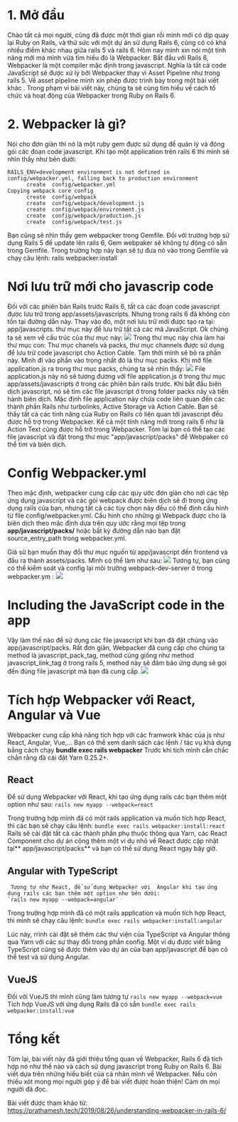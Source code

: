 # 1. Mở đầu
Chào tất cả mọi người, cũng đã được một thời gian rồi mình mới có dịp quay lại Ruby on Rails, và thử sức với một dự án sử dụng Rails 6, cũng có có khá nhiều điểm khác nhau giữa rails 5 và rails 6. Hôm nay mình xin nói một tính năng mới mà mình vừa tìm hiểu đó là Webpacker.
Bắt đầu với Rails 6, Webpacker là một compiler mặc định trong javascript. Nghĩa là tất cả code JavaScript sẽ được xử lý bởi Webpacker thay vì Asset Pipeline như trong rails 5. Về asset pipeline mình xin phép được trình bày trong một bài viết khác . Trong phạm vi bài viết này, chúng ta sẽ cùng tìm hiểu về cách tổ chức và hoạt động của Webpacker trong Ruby on Rails 6.

# 2. Webpacker là gì?
Nói cho đơn giản thì nó là một ruby gem được sử dụng để quản lý và đóng gói các đoạn code javascript. Khi tạo một application trên rails 6 thì mình sẽ nhìn thấy như bên dưới:
```
RAILS_ENV=development environment is not defined in config/webpacker.yml, falling back to production environment
      create  config/webpacker.yml
Copying webpack core config
      create  config/webpack
      create  config/webpack/development.js
      create  config/webpack/environment.js
      create  config/webpack/production.js
      create  config/webpack/test.js
```
Bạn cũng sẽ nhìn thấy gem webpacker trong Gemfile. Đối với trường hợp sử dụng Rails 5 để update lên rails 6, Gem webpaker sẽ không tự động có sẵn trong Gemfile. Trong trường hợp này bạn sẽ tự đưa nó vào trong Gemfile và chạy câu lệnh: rails webpacker:install

# Nơi lưu trữ mới cho javascrip code
Đối với các phiên bản Rails trước Rails 6, tất cả các đoạn code javascript được lưu trữ trong app/assets/javascripts. Nhưng trong rails 6 đã không còn tồn tại đường dẫn này. Thay vào đó, một nơi lưu trữ mới được tạo ra tại: app/javascripts. thư mục này để lưu trữ tất cả các mã JavaScript. Ok chúng ta sẽ xem về cấu trúc của thư mục này: 
![](https://images.viblo.asia/f8103cf6-4ede-4391-a1a3-bc9b305b4131.png)
Trong thư mục này chia làm hai thư mục con: Thư mục chanels và packs, thư mục channels được sử dụng để lưu trữ code javascript cho Action Cable. Tạm thời mình sẽ bỏ ra phần này. Mình đi vào phần vào trọng nhất đó là thư mục packs. Khi mở file application.js ra trong thư mục packs, chúng ta sẽ nhìn thấy:
![](https://images.viblo.asia/8da6bfec-fae3-4f53-8f82-d5a919c70166.png)
File application.js này nó sẽ tương đương với file application.js ở trong thư mục app/assets/javascripts ở trong các phiên bản rails trước. Khi bắt đầu biên dịch javascript, nó sẽ tìm các file javascript ở trong folder packs này và tiến hành biên dịch. Mặc định file application này chứa code liên quan đến các thành phần Rails như turbolinks, Active Storage và Action Cable. Bạn sẽ thấy tất cả các tính năng của Ruby on Rails có liên quan tới javascript đều được hỗ trợ trong Webpacker. Kể cả một tính năng mới trong rails 6 như là Action Text cũng được hỗ trỡ trong Webpacker. Tóm lại bạn có thể tạo các file javascript và đặt trong thư mục "app/javascript/packs" để Webpaker có thể tìm và biên dịch.

#   Config Webpacker.yml
  Theo mặc định, webpacker cung cấp các quy ước đơn giản cho nơi các tệp ứng dụng javascript và các gói webpack được biên dịch sẽ đi trong ứng dụng rails của bạn, nhưng tất cả các tùy chọn này đều có thể định cấu hình từ file config/webpacker.yml.
   Cấu hình cho những gì Webpack được cho là biên dịch theo mặc định dựa trên quy ước rằng mọi tệp trong **app/javascript/packs/**  hoặc bất kỳ đường dẫn nào bạn đặt source_entry_path trong webpacker.yml.
   
   Giả sử bạn muốn thay đổi thư mục nguồn từ app/javascript đến frontend và đầu ra thành assets/packs. Mình có thể làm như sau:
    ![](https://images.viblo.asia/95105864-d0ad-4a85-90b7-d37ddb17d731.png)
  Tương tự, bạn cũng có thể kiểm soát và config lại môi trường  webpack-dev-server ở trong webpacker.ym :
  ![](https://images.viblo.asia/f765961f-25e0-49af-949a-98953614c190.png)

# Including the JavaScript code in the app
Vậy làm thế nào để sử dụng các file javascript khi bạn đã đặt chúng vào app/javascript/packs. Rất đơn giản, Webpacker đã cung cấp cho chúng ta method là javascript_pack_tag, method cũng giống như method javascript_link_tag ở trong rails 5, method này sẽ đảm bảo ứng dụng sẽ gọi đến đúng file javascript mà bạn đã cung cấp. 
![](https://images.viblo.asia/24ccffb5-6967-4e53-8538-c05b362ac2a9.png)

# Tích hợp Webpacker với React, Angular và Vue
Webpacker cung cấp khả năng tích hợp với các framwork khác của js như   React, Angular, Vue,... Bạn có thể xem danh sách các lệnh / tác vụ khả dụng bằng cách chạy **bundle exec rails webpacker**
Trước khi tích mình cần chắc chắn rằng đã cài đặt Yarn 0.25.2+.
## React
 Để sử dụng Webpacker với  React, khi tạo ứng dụng rails các bạn thêm một option như sau: 
    `rails new myapp --webpack=react`

Trong trường hợp mình đã có một rails application và muốn tích hợp React, thì các bạn sẽ chạy câu lệnh:
 `bundle exec rails webpacker:install:react`
Rails sẽ cài đặt tất cả các thành phần phụ thuộc thông qua Yarn, các React Component cho dự án cộng thêm một ví dụ nhỏ về React được cập nhật tại** app/javascript/packs**  và bạn có thể sử dụng React ngay bây giờ.
## Angular with TypeScript
     Tương tự như React, để sử dụng Webpacker với  Angular khi tạo ứng dụng rails các bạn thêm một option như bên dưới: 
    `rails new myapp --webpack=angular`

Trong trường hợp mình đã có một rails application và muốn tích hợp React, thì mình sẽ chạy câu lệnh:
 `bundle exec rails webpacker:install:angular`
 
Lúc này, rrình cài đặt sẽ thêm các thư viện của TypeScript và Angular thông qua Yarn với các sự thay đổi trong phần config. Một ví dụ được viết bằng TypeScript cũng sẽ được thêm vào dự án của bạn app/javascript để bạn có thể test và sử dụng Angular.
## VueJS
 Đối với VueJS thì mình cũng làm tương tự
    `rails new myapp --webpack=vue`
  Tích hợp VueJS với ứng dụng Rails đã có sẵn
     `bundle exec rails webpacker:install:vue`
        
# Tổng kết
Tóm lại, bài viết này đã giới thiệu tổng quan về Webpacker, Rails 6 đã tích hợp nó như thế nào và cách sử dụng javascript trong Ruby on Rails 6. Bài viết dựa trên những hiểu biết của cá nhân mình về Webpacker. Nếu còn thiếu xót mong mọi người góp ý để bài viết được hoàn thiện! Cảm ơn mọi người đã đọc.

Bài viết được tham khảo từ: https://prathamesh.tech/2019/08/26/understanding-webpacker-in-rails-6/